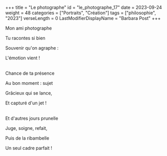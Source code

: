 +++
title = "Le photographe"
id = "le_photographe_17"
date = 2023-09-24
weight = 48
categories = ["Portraits", "Création"]
tags = ["philosophie", "2023"]
verseLength = 0
LastModifierDisplayName = "Barbara Post"
+++

Mon ami photographe

Tu racontes si bien

Souvenir qu'on agraphe :

L'émotion vient !

 \
Chance de ta présence

Au bon moment : sujet

Grâcieux qui se lance,

Et capturé d'un jet !

 \
Et d'autres jours prunelle

Juge, soigne, refait,

Puis de la ribambelle

Un seul cadre parfait !
